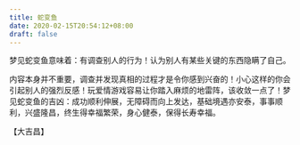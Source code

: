 ```yaml
---
title: 蛇变鱼
date: 2020-02-15T20:54:12+08:00
draft: false
---
```


梦见蛇变鱼意味着：有调查别人的行为！认为别人有某些关键的东西隐瞒了自己。

内容本身并不重要，调查并发现真相的过程才是令你感到兴奋的！小心这样的你会引起别人的强烈反感！玩爱情游戏容易让你踏入麻烦的地雷阵，该收敛一点了！梦见蛇变鱼的吉凶：成功顺利伸展，无障碍而向上发达，基础境遇亦安泰，事事顺利，兴盛隆昌，终生得幸福繁荣，身心健泰，保得长寿幸福。

【大吉昌】